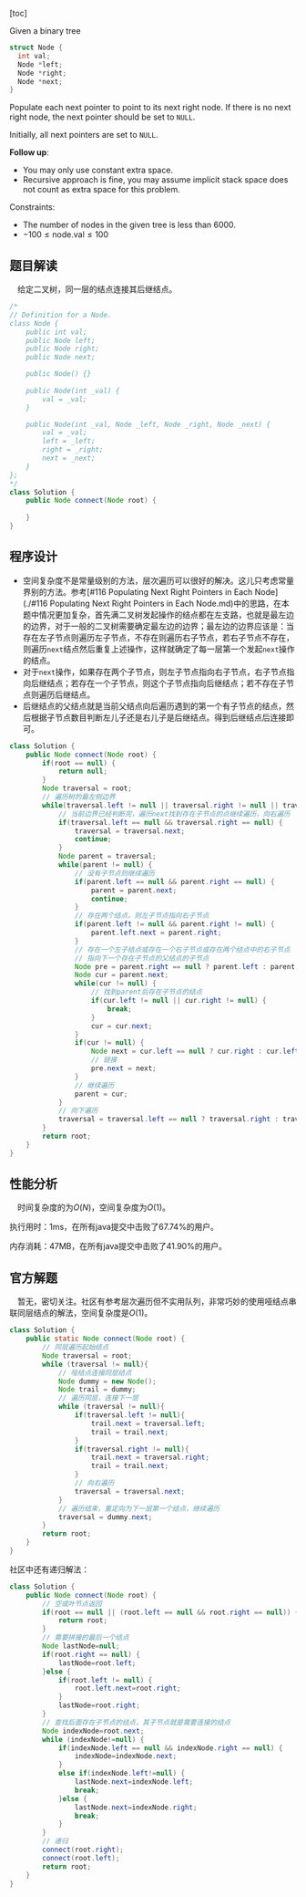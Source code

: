 [toc]

Given a binary tree

```c++
struct Node {
  int val;
  Node *left;
  Node *right;
  Node *next;
}
```


Populate each next pointer to point to its next right node. If there is no next right node, the next pointer should be set to `NULL`.

Initially, all next pointers are set to `NULL`.

 

**Follow up**:

* You may only use constant extra space.
* Recursive approach is fine, you may assume implicit stack space does not count as extra space for this problem.

Constraints:

* The number of nodes in the given tree is less than 6000.
* $-100 \le \text{node.val} \le 100$



## 题目解读

&emsp;给定二叉树，同一层的结点连接其后继结点。

```java
/*
// Definition for a Node.
class Node {
    public int val;
    public Node left;
    public Node right;
    public Node next;

    public Node() {}
    
    public Node(int _val) {
        val = _val;
    }

    public Node(int _val, Node _left, Node _right, Node _next) {
        val = _val;
        left = _left;
        right = _right;
        next = _next;
    }
};
*/
class Solution {
    public Node connect(Node root) {
        
    }
}
```

## 程序设计

* 空间复杂度不是常量级别的方法，层次遍历可以很好的解决。这儿只考虑常量界别的方法。参考[#116 Populating Next Right Pointers in Each Node](./#116 Populating Next Right Pointers in Each Node.md)中的思路，在本题中情况更加复杂，首先满二叉树发起操作的结点都在左支路，也就是最左边的边界，对于一般的二叉树需要确定最左边的边界；最左边的边界应该是：当存在左子节点则遍历左子节点，不存在则遍历右子节点，若右子节点不存在，则遍历`next`结点然后重复上述操作，这样就确定了每一层第一个发起`next`操作的结点。
* 对于`next`操作，如果存在两个子节点，则左子节点指向右子节点，右子节点指向后继结点；若存在一个子节点，则这个子节点指向后继结点；若不存在子节点则遍历后继结点。
* 后继结点的父结点就是当前父结点向后遍历遇到的第一个有子节点的结点，然后根据子节点数目判断左儿子还是右儿子是后继结点。得到后继结点后连接即可。

```java
class Solution {
    public Node connect(Node root) {
        if(root == null) {
            return null;
        }
        Node traversal = root;
        // 遍历树的最左侧边界
        while(traversal.left != null || traversal.right != null || traversal.next != null) {
            // 当前边界已经判断完，遍历next找到存在子节点的点继续遍历，向右遍历
            if(traversal.left == null && traversal.right == null) {
                traversal = traversal.next;
                continue;
            } 
            Node parent = traversal;
            while(parent != null) {
                // 没有子节点则继续遍历
                if(parent.left == null && parent.right == null) {
                    parent = parent.next;
                    continue;
                }
                // 存在两个结点，则左子节点指向右子节点
                if(parent.left != null && parent.right != null) {
                    parent.left.next = parent.right;
                } 
                // 存在一个左子结点或存在一个右子节点或存在两个结点中的右子节点
                // 指向下一个存在子节点的父结点的子节点
                Node pre = parent.right == null ? parent.left : parent.right;
                Node cur = parent.next;
                while(cur != null) {
                    // 找到parent后存在子节点的结点
                    if(cur.left != null || cur.right != null) {
                        break;
                    }
                    cur = cur.next;
                }
                if(cur != null) {
                    Node next = cur.left == null ? cur.right : cur.left;
                    // 链接
                    pre.next = next;
                } 
                // 继续遍历
                parent = cur;
            }
            // 向下遍历
            traversal = traversal.left == null ? traversal.right : traversal.left;
        }
        return root;
    }
}
```

## 性能分析

&emsp;时间复杂度的为$O(N)$，空间复杂度为$O(1)$。

执行用时：1ms，在所有java提交中击败了67.74%的用户。

内存消耗：47MB，在所有java提交中击败了41.90%的用户。

## 官方解题

&emsp;暂无，密切关注。社区有参考层次遍历但不实用队列，非常巧妙的使用哑结点串联同层结点的解法，空间复杂度是$O(1)$。

```java
class Solution {
    public static Node connect(Node root) {
        // 同层遍历起始结点
        Node traversal = root;
        while (traversal != null){
            // 哑结点连接同层结点
            Node dummy = new Node();
            Node trail = dummy;
            // 遍历同层，连接下一层
            while (traversal != null){
                if(traversal.left != null){
                    trail.next = traversal.left;
                    trail = trail.next;
                }
                if(traversal.right != null){
                    trail.next = traversal.right;
                    trail = trail.next;
                }
                // 向右遍历
                traversal = traversal.next;
            }
            // 遍历结束，重定向为下一层第一个结点，继续遍历
            traversal = dummy.next;
        }
        return root;
    }
}
```

社区中还有递归解法：

```java
class Solution {
    public Node connect(Node root) {
        // 空或叶节点返回
    	if(root == null || (root.left == null && root.right == null)) {
    		return root;
    	}
        // 需要拼接的最后一个结点
    	Node lastNode=null;
    	if(root.right == null) {
    		lastNode=root.left;
    	}else {
    		if(root.left != null) {
    			root.left.next=root.right;
    		}
    		lastNode=root.right;
    	}
        // 查找后面存在子节点的结点，其子节点就是需要连接的结点
        Node indexNode=root.next;
    	while (indexNode!=null) {
			if(indexNode.left == null && indexNode.right == null) {
				indexNode=indexNode.next;
			}
			else if(indexNode.left!=null) {
				lastNode.next=indexNode.left;
				break;
			}else {
				lastNode.next=indexNode.right;
				break;
			}
		}
    	// 递归
    	connect(root.right);
    	connect(root.left);
    	return root;
    }
}
```